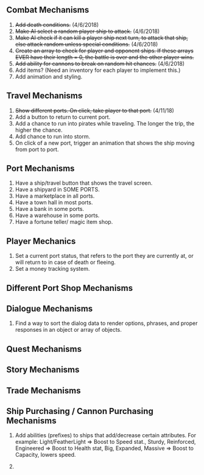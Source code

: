 ## Combat Mechanisms

1. ~~Add death conditions.~~ (4/6/2018)
2. ~~Make AI select a random player ship to attack.~~ (4/6/2018)
3. ~~Make AI check if it can kill a player ship next turn, to attack that ship, else attack random unless special conditions.~~ (4/6/2018)
4. ~~Create an array to check for  player and opponent ships. If these arrays EVER have their length = 0, the battle is over and the other player wins.~~
5. ~~Add ability for cannons to break on random hit chances.~~ (4/6/2018)
6. Add items? (Need an inventory for each player to implement this.)
7. Add animation and styling.

## Travel Mechanisms

1. ~~Show different ports. On click, take player to that port.~~ (4/11/18)
2. Add a button to return to current port.
2. Add a chance to run into pirates while traveling. The longer the trip, the higher the chance.
3. Add chance to run into storm.
4. On click of a new port, trigger an animation that shows the ship moving from port to port.

## Port Mechanisms

1. Have a ship/travel button that shows the travel screen.
2. Have a shipyard in SOME PORTS.
3. Have a marketplace in all ports.
4. Have a town hall in most ports.
5. Have a bank in some ports.
6. Have a warehouse in some ports.
7. Have a fortune teller/ magic item shop.

## Player Mechanics

1. Set a current port status, that refers to the port they are currently at, or will return to in case of death or fleeing.
2. Set a money tracking system.

## Different Port Shop Mechanisms

## Dialogue Mechanisms
1. Find a way to sort the dialog data to render options, phrases, and proper responses in an object or array of objects.

## Quest Mechanisms

## Story Mechanisms

## Trade Mechanisms

## Ship Purchasing / Cannon Purchasing Mechanisms

1. Add abilities (prefixes) to ships that add/decrease certain attributes. For example: Light/FeatherLight => Boost to Speed stat., Sturdy, Reinforced, Engineered => Boost to Health stat, Big, Expanded, Massive => Boost to Capacity, lowers speed.

2.
